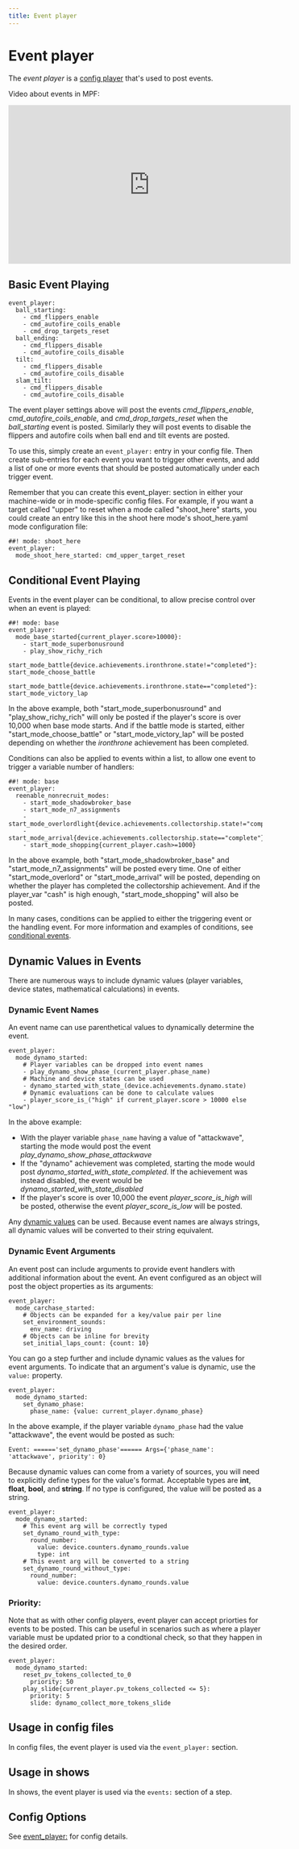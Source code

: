 ```yaml
---
title: Event player
---
```


# Event player


The *event player* is a
[config player](index.md)
that's used to post events.

Video about events in MPF:

<div class="video-wrapper">
<iframe width="560" height="315" src="https://www.youtube.com/embed/G3UbVP8gFU0" title="YouTube video player" frameborder="0" allow="accelerometer; autoplay; clipboard-write; encrypted-media; gyroscope; picture-in-picture" allowfullscreen></iframe>
</div>

## Basic Event Playing

``` mpf-config
event_player:
  ball_starting:
    - cmd_flippers_enable
    - cmd_autofire_coils_enable
    - cmd_drop_targets_reset
  ball_ending:
    - cmd_flippers_disable
    - cmd_autofire_coils_disable
  tilt:
    - cmd_flippers_disable
    - cmd_autofire_coils_disable
  slam_tilt:
    - cmd_flippers_disable
    - cmd_autofire_coils_disable
```

The event player settings above will post the events
*cmd_flippers_enable*, *cmd_autofire_coils_enable*, and
*cmd_drop_targets_reset* when the *ball_starting* event is posted.
Similarly they will post events to disable the flippers and autofire
coils when ball end and tilt events are posted.

To use this, simply create an `event_player:` entry in your config file.
Then create sub-entries for each event you want to trigger other events,
and add a list of one or more events that should be posted automatically
under each trigger event.

Remember that you can create this event_player: section in either your
machine-wide or in mode-specific config files. For example, if you want
a target called "upper" to reset when a mode called "shoot_here"
starts, you could create an entry like this in the shoot here mode's
shoot_here.yaml mode configuration file:

``` mpf-config
##! mode: shoot_here
event_player:
  mode_shoot_here_started: cmd_upper_target_reset
```

## Conditional Event Playing

Events in the event player can be conditional, to allow precise control
over when an event is played:

``` mpf-config
##! mode: base
event_player:
  mode_base_started{current_player.score>10000}:
    - start_mode_superbonusround
    - play_show_richy_rich
  start_mode_battle{device.achievements.ironthrone.state!="completed"}: start_mode_choose_battle
  start_mode_battle{device.achievements.ironthrone.state=="completed"}: start_mode_victory_lap
```

In the above example, both "start_mode_superbonusround" and
"play_show_richy_rich" will only be posted if the player's score is
over 10,000 when base mode starts. And if the battle mode is started,
either "start_mode_choose_battle" or "start_mode_victory_lap" will
be posted depending on whether the *ironthrone* achievement has been
completed.

Conditions can also be applied to events within a list, to allow one
event to trigger a variable number of handlers:

``` mpf-config
##! mode: base
event_player:
  reenable_nonrecruit_modes:
    - start_mode_shadowbroker_base
    - start_mode_n7_assignments
    - start_mode_overlordlight{device.achievements.collectorship.state!="complete"}
    - start_mode_arrival{device.achievements.collectorship.state=="complete"}
    - start_mode_shopping{current_player.cash>=1000}
```

In the above example, both "start_mode_shadowbroker_base" and
"start_mode_n7_assignments" will be posted every time. One of either
"start_mode_overlord" or "start_mode_arrival" will be posted,
depending on whether the player has completed the collectorship
achievement. And if the player_var "cash" is high enough,
"start_mode_shopping" will also be posted.

In many cases, conditions can be applied to either the triggering event
or the handling event. For more information and examples of conditions,
see
[conditional events](../events/overview/conditional.md).

## Dynamic Values in Events

There are numerous ways to include dynamic values (player variables,
device states, mathematical calculations) in events.

### Dynamic Event Names

An event name can use parenthetical values to dynamically determine the
event.

``` mpf-config
event_player:
  mode_dynamo_started:
    # Player variables can be dropped into event names
    - play_dynamo_show_phase_(current_player.phase_name)
    # Machine and device states can be used
    - dynamo_started_with_state_(device.achievements.dynamo.state)
    # Dynamic evaluations can be done to calculate values
    - player_score_is_("high" if current_player.score > 10000 else "low")
```

In the above example:

* With the player variable `phase_name` having a value of
    "attackwave", starting the mode would post the event
    *play_dynamo_show_phase_attackwave*
* If the "dynamo" achievement was completed, starting the mode would
    post *dynamo_started_with_state_completed*. If the achievement was
    instead disabled, the event would be
    *dynamo_started_with_state_disabled*
* If the player's score is over 10,000 the event
    *player_score_is_high* will be posted, otherwise the event
    *player_score_is_low* will be posted.

Any
[dynamic values](../config/instructions/dynamic_values.md) can be used. Because event names are always strings, all
dynamic values will be converted to their string equivalent.

### Dynamic Event Arguments

An event post can include arguments to provide event handlers with
additional information about the event. An event configured as an object
will post the object properties as its arguments:

``` mpf-config
event_player:
  mode_carchase_started:
    # Objects can be expanded for a key/value pair per line
    set_environment_sounds:
      env_name: driving
    # Objects can be inline for brevity
    set_initial_laps_count: {count: 10}
```

You can go a step further and include dynamic values as the values for
event arguments. To indicate that an argument's value is dynamic, use
the `value:` property.

``` mpf-config
event_player:
  mode_dynamo_started:
    set_dynamo_phase:
      phase_name: {value: current_player.dynamo_phase}
```

In the above example, if the player variable `dynamo_phase` had the
value "attackwave", the event would be posted as such:

``` none
Event: ======'set_dynamo_phase'====== Args={'phase_name': 'attackwave', priority': 0}
```

Because dynamic values can come from a variety of sources, you will need
to explicitly define types for the value's format. Acceptable types are
**int**, **float**, **bool**, and **string**. If no type is configured,
the value will be posted as a string.

``` mpf-config
event_player:
  mode_dynamo_started:
    # This event arg will be correctly typed
    set_dynamo_round_with_type:
      round_number:
        value: device.counters.dynamo_rounds.value
        type: int
    # This event arg will be converted to a string
    set_dynamo_round_without_type:
      round_number:
        value: device.counters.dynamo_rounds.value
```

### Priority:

Note that as with other config players, event player can accept
priorties for events to be posted. This can be useful in scenarios such
as where a player variable must be updated prior to a condtional check,
so that they happen in the desired order.

``` mpf-config
event_player:
  mode_dynamo_started:
    reset_pv_tokens_collected_to_0
      priority: 50
    play_slide{current_player.pv_tokens_collected <= 5}:
      priority: 5
      slide: dynamo_collect_more_tokens_slide
```

## Usage in config files

In config files, the event player is used via the `event_player:`
section.

## Usage in shows

In shows, the event player is used via the `events:` section of a step.

## Config Options

See [event_player:](../config/event_player.md) for config
details.
